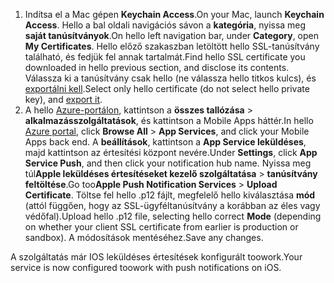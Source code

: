 

1. <span data-ttu-id="44752-101">Indítsa el a Mac gépen **Keychain Access**.</span><span class="sxs-lookup"><span data-stu-id="44752-101">On your Mac, launch **Keychain Access**.</span></span> <span data-ttu-id="44752-102">Hello a bal oldali navigációs sávon a **kategória**, nyissa meg **saját tanúsítványok**.</span><span class="sxs-lookup"><span data-stu-id="44752-102">On hello left navigation bar, under **Category**, open **My Certificates**.</span></span> <span data-ttu-id="44752-103">Hello előző szakaszban letöltött hello SSL-tanúsítvány található, és fedjük fel annak tartalmát.</span><span class="sxs-lookup"><span data-stu-id="44752-103">Find hello SSL certificate you downloaded in hello previous section, and disclose its contents.</span></span> <span data-ttu-id="44752-104">Válassza ki a tanúsítvány csak hello (ne válassza hello titkos kulcs), és [exportálni kell](https://support.apple.com/kb/PH20122?locale=en_US).</span><span class="sxs-lookup"><span data-stu-id="44752-104">Select only hello certificate (do not select hello private key), and [export it](https://support.apple.com/kb/PH20122?locale=en_US).</span></span>
2. <span data-ttu-id="44752-105">A hello [Azure-portálon](https://portal.azure.com/), kattintson a **összes tallózása** > **alkalmazásszolgáltatások**, és kattintson a Mobile Apps háttér.</span><span class="sxs-lookup"><span data-stu-id="44752-105">In hello [Azure portal](https://portal.azure.com/), click **Browse All** > **App Services**, and click your Mobile Apps back end.</span></span> <span data-ttu-id="44752-106">A **beállítások**, kattintson a **App Service leküldéses**, majd kattintson az értesítési központ nevére.</span><span class="sxs-lookup"><span data-stu-id="44752-106">Under **Settings**, click **App Service Push**, and then click your notification hub name.</span></span> <span data-ttu-id="44752-107">Nyissa meg túl**Apple leküldéses értesítéseket kezelő szolgáltatása** > **tanúsítvány feltöltése**.</span><span class="sxs-lookup"><span data-stu-id="44752-107">Go too**Apple Push Notification Services** > **Upload Certificate**.</span></span> <span data-ttu-id="44752-108">Töltse fel hello .p12 fájlt, megfelelő hello kiválasztása **mód** (attól függően, hogy az SSL-ügyféltanúsítvány a korábban az éles vagy védőfal).</span><span class="sxs-lookup"><span data-stu-id="44752-108">Upload hello .p12 file, selecting hello correct **Mode** (depending on whether your client SSL certificate from earlier is production or sandbox).</span></span> <span data-ttu-id="44752-109">A módosítások mentéséhez.</span><span class="sxs-lookup"><span data-stu-id="44752-109">Save any changes.</span></span>

<span data-ttu-id="44752-110">A szolgáltatás már IOS leküldéses értesítések konfigurált toowork.</span><span class="sxs-lookup"><span data-stu-id="44752-110">Your service is now configured toowork with push notifications on iOS.</span></span>

[1]: ./media/app-service-mobile-apns-configure-push/mobile-push-notification-hub.png
